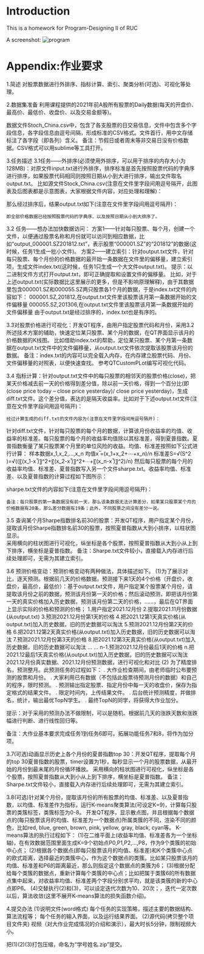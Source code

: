 # Introduction
This is a homework for Program-Designing II of RUC  
  
A screenshot:
![program](https://user-images.githubusercontent.com/86883627/172663371-954e4092-1372-4f21-98b9-ba4c43ed82e7.png)  
  
# Appendix:作业要求
1.简述
     对股票数据进行外排序、指标计算、索引、聚类分析(可选)、可视化等处理。

2.数据集准备
利用课程提供的2021年前A股所有股票的Daily数据(每天的开盘价、最高价、最低价、收盘价、以及交易金额等)。

数据文件Stoch_China.csv中，包含了各支股票的日交易信息，文件中包含多个字段信息，各字段信息由逗号间隔，形成标准的CSV格式。文件首行，用中文存储标注了各字段（即各列）含义。 
	备注：节假日或者周末等非交易日没有价格数据。CSV格式可以用sublime等工具打开。

3.任务描述
3.1任务——外排序(必须使用外排序，可以用于排序的内存大小为128MB)：对原文件input.txt进行外排序，排序标准是首先按照股票代码的字典序进行排序，如果股票代码相同则按照日期从小到大进行排序，输出文件取名output.txt。
比如源文件Stock_China.csv(注意在文件里字段间用逗号隔开，此图表及后图表都是示意图表，大家根据文件内容，对应处理和理解)：
 
那么经过排序后，结果output.txt如下(注意在文件里字段间用逗号隔开)：
 
	即全部价格数据已经按照股票代码的字典序、以及按照日期从小到大排序了。

3.2 任务——想办法加快数据访问：
方案1——针对每只股票、每个月，创建一个文件，以便通过股票名称和月份就可以访问到相应数据，比如“output_000001.SZ201812.txt”，表示股票“000001.SZ”的“201812”的数据(这时候，任务1生成一批小文件)。
方案2——建立索引：针对output.txt文件，针对每只股票、每个月份的价格数据的最开始一条数据在文件里的偏移量，建立索引项，生成文件index.txt(这时候，任务1只生成一个大文件output.txt)。
	提示：以二进制文件方式打开output.txt，即可正确提取和设置文件的偏移量。
	比如，对于上述output.txt(实际数据比这里展示的更多，但是不影响原理解释)，由于其数据里包含000001.SZ和000055.SZ两只股票各1个月的数据，于是index.txt文件的内容如下：
000001.SZ,201812,在output.txt文件里该股票该月第一条数据开始的文件偏移量
000055.SZ,201306,在output.txt文件里该股票该月第一条数据开始的文件偏移量
由于output.txt是经过排序的，index.txt也是有序的。

3.3对股票价格进行可视化：开发QT程序，由用户指定股票代码和月份，采用3.2所述技术方案的辅助，快速定位某只股票、某个月的数据，在QT界面显示该月的价格数据的K线图。
比如借助index.txt的帮助，定位某只股票、某个月第一条数据在output.txt文件中的文件偏移量，从output.txt文件依次提取该股票该月份的数据。
备注：index.txt的内容可以完全载入内存，在内存建立股票代码、月份、文件偏移量的对照表，以便快速查找。
	参考QTCustomPLot编写可视化代码。

3.4 指标计算：针对output.txt文件中的每只股票的相邻天的股票价格(close)，把某天价格减去前一天的价格得到差分值，除以前一天价格，得到一个百分比(即(close price today – close price yesterday)/ close price yesterday)，生成diff.txt文件。这个差分值，表达的是隔天收益率。比如对于下述output.txt文件(注意在文件里字段间用逗号隔开)：
 
	经过计算生成的diff.txt的文件内容为(注意在文件里字段间用逗号隔开)：
 
针对diff.txt文件，针对每只股票的每个月的数据，计算该月份收益率的均值、收益率的标准差。每只股票的每个月的收益率均值除以其标准差，得到夏普指数。夏普指数衡量了某只股票某个月里的单位风险的收益。均值、标准差按照如下公式进行计算：
样本数据x_1,x_2,…,x_n
均值x ̅=(x_1+x_2+⋯+x_n)/n
标准差S=√(S^2 )=√((〖(x_1-x ̅)〗^2+〖(x_2-x ̅)〗^2+⋯+〖(x_n-x ̅)〗^2)/n)
然后每只股票的每个月的收益率均值、标准差、夏普指数写入另一个文件sharpe.txt。收益率均值、标准差、以及夏普指数的计算过程如下图所示：
 
sharpe.txt文件的内容如下(注意在文件里字段间用逗号隔开)：
 
	备注：每只股票的第一条数据没有前一天，那么该条数据无法计算差分，如果某只股票某个月的价格数据有20条，那么差分数据有19条；此外，不同股票之间没有差分一说。

3.5 查询某个月Sharpe指数排名前30的股票：开发QT程序，用户指定某个月份，提取该月份Sharpe指数排名前30的股票，按照夏普指数从大到小排序，以柱状图显示。	
采用横向的柱状图进行可视化，纵坐标是各个股票，按照夏普指数从大到小从上到下排序，横坐标是夏普指数。
备注：Sharpe.txt文件较小，直接载入内存进行后续处理即可，无需为其建立索引。

3.6 预测价格变动：预测价格变动有两种做法，具体描述如下。
(1)为了展示对比，逐天预测。根据前几天的价格数据，预测接下来1天的4个价格（开盘价，收盘价，最高价，最低价）：基于output.txt文件，用户指定某个股票某个月份，请提取该月份之前的数据，预测该月份第一天的价格；然后滚动预测，即把该月份第一天的真实价格加入历史数据，预测该月份第二天的价格，……，最后在QT界面上显示实际的价格和预测的价格；
	1.用户指定2021.12月份
2.提取2021.11月份数据(从output.txt)	3.预测2021.12月份第1天的价格
4.把2021.12第1天真实价格(从output.txt)加入历史数据，旧的历史数据可以淘汰	5.预测2021.12月份第2天的价格
6.把2021.12第2天真实价格(从output.txt)加入历史数据，旧的历史数据可以淘汰	7.预测2021.12月份第3天的价格
8.把2021.12第3天真实价格(从output.txt)加入历史数据，旧的历史数据可以淘汰	…
…	n-1.预测2021.12月份最后1天的价格
n.把2021.12最后1天真实价格(从output.txt)加入历史数据，旧的历史数据可以淘汰	
2021.12月份真实数据、2021.12月份预测数据，进行可视化和对比
   (2) 为了精度排名，预测整月。此预测任务的过程如下：
	. 大作业检查期间，由老师临时公布要预测的股票和月份。
	. 大家利用已有数据（不包括此股票待预测月份的数据）和自己的程序，限时预测。
	. 预测输出指定股票、指定月份中每一天的收盘价，保存为指定格式的结果文件。
	. 限定时间内，上传结果文件。
	. 后台统计预测精度，并做排名，统计，输出最优TopN学生。
	. 最终TopN的同学，将获得大作业加分。

提示：对于采用的预测办法不做限制，可以是随机、根据前几天的涨跌天数和涨跌幅进行判断、进行线性回归等。

备注：大作业基本要求完成任务1到任务6即可。拓展功能任务7和8，将作为加分项。

3.7(可选)动画显示历史上各个月份的夏普指数top 30：开发QT程序，提取每个月的top 30夏普指数的股票，timer设置为1秒，每秒显示一个月的股票数据，从最开始的月份到最末尾的月份循环播放。
采用横向的柱状图进行可视化，纵坐标是各个股票，按照夏普指数从大到小从上到下排序，横坐标是夏普指数。
备注：Sharpe.txt文件较小，直接载入内存进行后续处理即可，无需为其建立索引。

3.8(可选)针对某个月份，提取该月份的所有股票的均值、标准差、以及夏普指数，以均值、标准差作为指标，运行K-means聚类算法(可设定K=9)，计算每只股票的类簇标签，类簇标签为0-8。
	开发QT程序，显示散点图，并且根据每个数据点的(每只股票该月的均值、标准差为一个数据点)所属类簇的不同，渲染不同的颜色，比如red, blue, green, brown, pink, yellow, gray, black, cyan等。
	K-means算法的执行过程如下：
	(1)在二维平面上(收益率均值、标准差各为一个坐标轴)，在有效数据范围里面生成K=9个初始点P0,P1,P2,…,P8，作为9个类簇的初始中心点；
	(2)根据各个数据点(即每只股票该月的均值、标准差)和K个类簇中心点的欧式距离，选择最近的类簇中心，作为这个数据点的类簇。比如某只股票该月的均值、标准差和P6的距离最近，那么则指定这个数据点的类簇为6；
	(3)根据分配给每个类簇的数据点，重新计算每个类簇的中心点；比如把属于类簇6的所有数据点集中起来，对收益率均值、标准差两个字段分别求平均，就是该类簇的新的中心点即P6。
(4)交替执行(2)和(3)，可以设定迭代次数为10、20次；，迭代一定次数以后，算法收敛(这里不展开K-means算法的损失函数介绍)。

4.提交办法
	(1)说明文件(word格式)
	每个任务的实现策略，描述主要的数据结构、算法流程等；
	每个任务的输入界面，以及运行结果界面。
	(2)源代码(拷贝整个项目文件夹)
	视频（对大作业完成情况的介绍和演示），最大时长5分钟，限制视频大小。

把(1)(2)(3)打包压缩，命名为“学号姓名.zip”提交。
